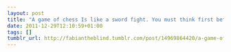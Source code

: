 ```yaml
---
layout: post
title: "A game of chess Is like a sword fight. You must think first before you move."
date: 2011-12-29T12:10:59+01:00
tags: []
tumblr_url: http://fabiantheblind.tumblr.com/post/14969864420/a-game-of-chess-is-like-a-sword-fight-you-must
---
```

